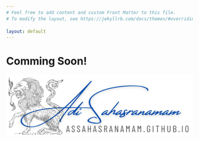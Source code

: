 ```yaml
---
# Feel free to add content and custom Front Matter to this file.
# To modify the layout, see https://jekyllrb.com/docs/themes/#overriding-theme-defaults

layout: default
---
```


# Comming Soon! 


![About 4](https://github.com/ASSahasranamam/thesis/blob/primary/thesis/logo.png?raw=true)
